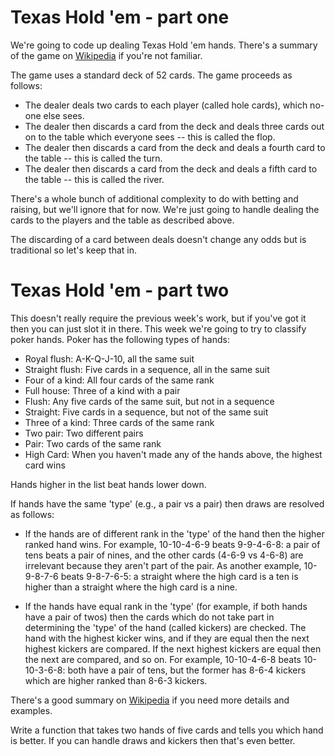# Texas Hold 'em - part one #

We're going to code up dealing Texas Hold 'em hands. There's a summary of the game on
[Wikipedia](https://en.wikipedia.org/wiki/Texas_hold_%27em) if you're not familiar.

The game uses a standard deck of 52 cards. The game proceeds as follows:

- The dealer deals two cards to each player (called hole cards), which no-one else sees.
- The dealer then discards a card from the deck and deals three cards out on to the table which everyone sees -- this is
  called the flop.
- The dealer then discards a card from the deck and deals a fourth card to the table -- this is called the turn.
- The dealer then discards a card from the deck and deals a fifth card to the table -- this is called the river.

There's a whole bunch of additional complexity to do with betting and raising, but we'll ignore that for now. We're just
going to handle dealing the cards to the players and the table as described above.

The discarding of a card between deals doesn't change any odds but is traditional so let's keep that in.

# Texas Hold 'em - part two #

This doesn't really require the previous week's work, but if you've got it then you can just slot it in there. This week
we're going to try to classify poker hands. Poker has the following types of hands:

- Royal flush: A-K-Q-J-10, all the same suit
- Straight flush: Five cards in a sequence, all in the same suit
- Four of a kind: All four cards of the same rank
- Full house: Three of a kind with a pair
- Flush: Any five cards of the same suit, but not in a sequence
- Straight: Five cards in a sequence, but not of the same suit
- Three of a kind: Three cards of the same rank
- Two pair: Two different pairs
- Pair: Two cards of the same rank
- High Card: When you haven't made any of the hands above, the highest card wins

Hands higher in the list beat hands lower down.

If hands have the same 'type' (e.g., a pair vs a pair) then draws are resolved as follows:

- If the hands are of different rank in the 'type' of the hand then the higher ranked hand wins. For example,
  10-10-4-6-9 beats 9-9-4-6-8: a pair of tens beats a pair of nines, and the other cards (4-6-9 vs 4-6-8) are irrelevant
  because they aren't part of the pair. As another example, 10-9-8-7-6 beats 9-8-7-6-5: a straight where the high card
  is a ten is higher than a straight where the high card is a nine.

- If the hands have equal rank in the 'type' (for example, if both hands have a pair of twos) then the cards which do
  not take part in determining the 'type' of the hand (called kickers) are checked. The hand with the highest kicker
  wins, and if they are equal then the next highest kickers are compared. If the next highest kickers are equal then the
  next are compared, and so on. For example, 10-10-4-6-8 beats 10-10-3-6-8: both have a pair of tens, but the former has
  8-6-4 kickers which are higher ranked than 8-6-3 kickers.

There's a good summary on [Wikipedia](https://en.wikipedia.org/wiki/List_of_poker_hands) if you need more details and
examples.

Write a function that takes two hands of five cards and tells you which hand is better. If you can handle draws and
kickers then that's even better.